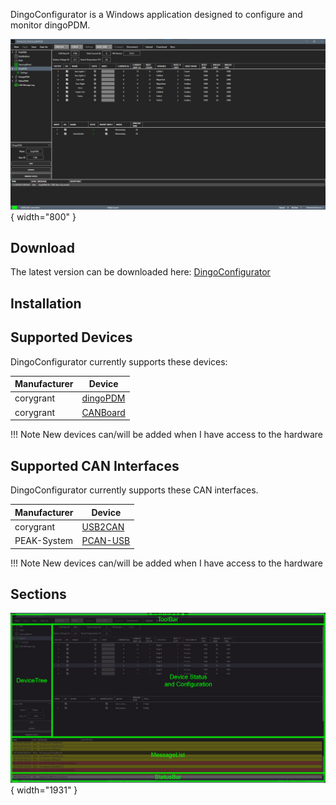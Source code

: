 DingoConfigurator is a Windows application designed to configure and monitor dingoPDM. 

![PDM Main](../images/DingoConfigurator_PDM_Main.png){ width="800" }

## Download

The latest version can be downloaded here: [DingoConfigurator](https://github.com/corygrant/DingoConfigurator)

## Installation

## Supported Devices

DingoConfigurator currently supports these devices:

| Manufacturer   | Device    |
| --------       | --------- |
| corygrant      | [dingoPDM](https://github.com/corygrant/dingoPDM)     |
| corygrant      | [CANBoard](https://github.com/corygrant/CANBoard_HW)  |

!!! Note
    New devices can/will be added when I have access to the hardware 

## Supported CAN Interfaces

DingoConfigurator currently supports these CAN interfaces.

| Manufacturer   | Device    |
| --------       | --------- |
| corygrant      | [USB2CAN](https://github.com/corygrant/USB2CAN_HW)   |
| PEAK-System    | [PCAN-USB](https://www.peak-system.com/PCAN-USB.199.0.html?&L=1)  |

!!! Note
    New devices can/will be added when I have access to the hardware 

## Sections

![PDM Sections](../images/sections.png){ width="1931" }